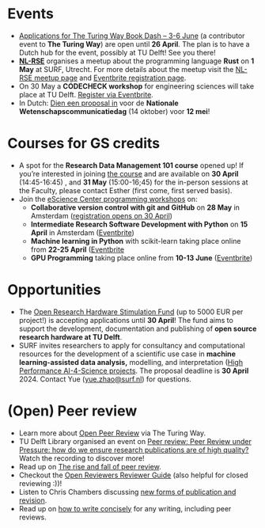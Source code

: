 
# Events
* [Applications for The Turing Way Book Dash – 3-6 June](https://docs.google.com/forms/d/e/1FAIpQLSdd7Zy6YUxPRpTmvd3yrtE9w7JCb9tA20NVQ-PmtGPsaRsqww/viewform) (a contributor event to **The Turing Way**) are open until **26 April**. 
The plan is to have a Dutch hub for the event, possibly at TU Delft! 
See you there!
* **[NL-RSE](https://nl-rse.org/)** organises a meetup about the programming language **Rust** on **1 May** at SURF, Utrecht.
For more details about the meetup visit the [NL-RSE meetup page](https://nl-rse.org/events/2024-05-01-meetup) and [Eventbrite registration page](https://www.eventbrite.nl/e/nl-rse-rust-meetup-tickets-871056271757).
* On 30 May a **CODECHECK workshop** for engineering sciences will take place at TU Delft. 
[Register via Eventbrite](https://www.eventbrite.com/e/codecheck-workshop-for-engineering-sciences-tickets-867503124197). 
* In Dutch: [Dien een proposal in]( https://www.nationalewetenschapscommunicatiedag.nl/open-call-2024) voor de **Nationale Wetenschapscommunicatiedag** (14 oktober) voor **12 mei**! 

# Courses for GS credits
* A spot for the **Research Data Management 101 course** opened up! 
If you’re interested in joining [the course](https://estherplomp.github.io/TNW-OS-support/posts/data-rdm101/index.html) and are available on **30 April** (14:45-16:45) , and **31 May** (15:00-16;45) for the in-person sessions at the Faculty, please contact Esther (first come, first served basis).
* Join the [eScience Center programming workshops](https://www.esciencecenter.nl/events/?f=workshops) on: 
  - **Collaborative version control with git and GitHub** on **28 May** in Amsterdam  ([registration opens on 30 April](https://www.eventbrite.nl/e/collaborative-version-control-with-git-and-github-tickets-863811512487))
  - **Intermediate Research Software Development with Python** on **15 April** in Amsterdam ([Eventbrite](https://www.eventbrite.nl/e/intermediate-research-software-development-with-python-tickets-776961852817))
  - **Machine learning in Python** with scikit-learn taking place online from **22-25 April** ([Eventbrite]( https://www.eventbrite.nl/e/machine-learning-in-python-with-scikit-learn-tickets-776965373347)
  - **GPU Programming** taking place online from **10-13 June** ([Eventbrite](https://www.eventbrite.nl/e/gpu-programming-tickets-863818383037))

# Opportunities
* The [Open Research Hardware Stimulation Fund](https://www.tudelft.nl/open-hardware/call-open-research-hardware-stimulation-fund-program) (up to 5000 EUR per project!) is accepting applications until **30 April**! 
The fund aims to support the development, documentation and publishing of **open source research hardware at TU Delft**. 
* SURF invites researchers to apply for consultancy and computational resources for the development of a scientific use case in **machine learning-assisted data analysis,** modelling, and interpretation ([High Performance AI-4-Science projects](https://www.surf.nl/en/article/open-call-high-performance-ai4science-projects). 
The proposal deadline is **30 April** 2024. Contact Yue (yue.zhao@surf.nl) for questions.

# (Open) Peer review
- Learn more about [Open Peer Review](https://the-turing-way.netlify.app/communication/peer-review/peer-review-open.html) via The Turing Way. 
- TU Delft Library organised an event on [Peer review: Peer Review under Pressure: how do we ensure research publications are of high quality?](https://www.youtube.com/watch?v=tuoGfpOToHk) 
Watch the recording to discover more!
- Read up on [The rise and fall of peer review](https://experimentalhistory.substack.com/p/the-rise-and-fall-of-peer-review).
- Checkout the [Open Reviewers Reviewer Guide](https://doi.org/10.5281/zenodo.5484087) (also helpful for closed reviewing :))!
- Listen to Chris Chambers discussing [new forms of publication and revision](https://www.youtube.com/watch?v=jld4olGa0gg).
- Read up on [how to write concisely](https://hbr.org/2022/06/how-to-write-concisely) for any writing, including peer reviews.
